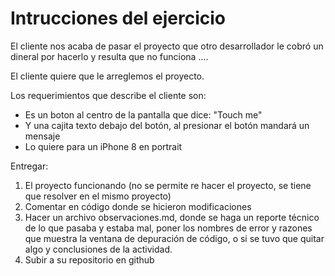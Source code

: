 # Intrucciones del ejercicio
El cliente nos acaba de pasar el proyecto que otro desarrollador le cobró un dineral por hacerlo y resulta que no funciona ....

El cliente quiere que le arreglemos el proyecto.

Los requerimientos que describe el cliente son:
- Es un boton al centro de la pantalla que dice: "Touch me"
- Y una cajita texto debajo del botón, al presionar el botón mandará un mensaje
- Lo quiere para un iPhone 8 en portrait

Entregar:
1. El proyecto funcionando (no se permite re hacer el proyecto, se tiene que resolver en el mismo proyecto)
2. Comentar en código donde se hicieron modificaciones
3. Hacer un archivo observaciones.md, donde se haga un reporte técnico de lo que pasaba y estaba mal, poner los nombres de error y razones que muestra la ventana de depuración de código, o si se tuvo que quitar algo y conclusiones de la actividad.
4. Subir a su repositorio en github
